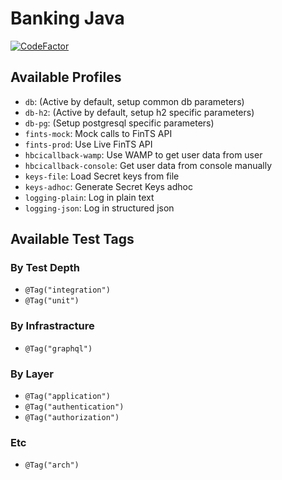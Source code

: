 # Banking Java
[![CodeFactor](https://www.codefactor.io/repository/github/danielr1996/banking-java/badge)](https://www.codefactor.io/repository/github/danielr1996/banking-java)

## Available Profiles
- `db`: (Active by default, setup common db parameters)
- `db-h2`: (Active by default, setup h2 specific parameters)
- `db-pg`: (Setup postgresql specific parameters)
- `fints-mock`: Mock calls to FinTS API
- `fints-prod`: Use Live FinTS API
- `hbcicallback-wamp`: Use WAMP to get user data from user
- `hbcicallback-console`: Get user data from console manually
- `keys-file`: Load Secret keys from file
- `keys-adhoc`: Generate Secret Keys adhoc
- `logging-plain`: Log in plain text
- `logging-json`: Log in structured json

## Available Test Tags
### By Test Depth
- `@Tag("integration")`
- `@Tag("unit")`

### By Infrastracture
- `@Tag("graphql")`
### By Layer
- `@Tag("application")`
- `@Tag("authentication")`
- `@Tag("authorization")`

### Etc
- `@Tag("arch")`
